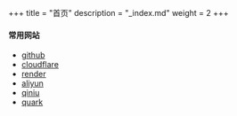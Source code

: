 +++
title = "首页"
description = "_index.md"
weight = 2
+++

#### 常用网站
* [github](https://github.com/)
* [cloudflare](https://dash.cloudflare.com/)
* [render](https://dashboard.render.com/)
* [aliyun](https://www.aliyun.com/)
* [qiniu](https://portal.qiniu.com/)
* [quark](https://pan.quark.cn/)
